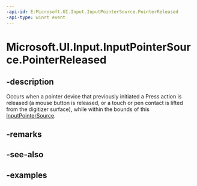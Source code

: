 ```yaml
---
-api-id: E:Microsoft.UI.Input.InputPointerSource.PointerReleased
-api-type: winrt event
---
```


# Microsoft.UI.Input.InputPointerSource.PointerReleased

<!--
public event Windows.Foundation.TypedEventHandler<Microsoft.UI.Input.InputPointerSource,Microsoft.UI.Input.PointerEventArgs> PointerReleased;
-->

## -description

Occurs when a pointer device that previously initiated a Press action is released (a mouse button is released, or a touch or pen contact is lifted from the digitizer surface), while within the bounds of this [InputPointerSource](inputpointersource.md).

## -remarks

## -see-also

## -examples
